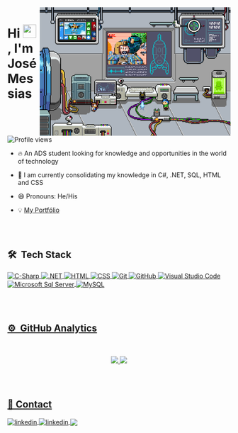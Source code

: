 <!--<img align="right" height="590em" src="https://raw.githubusercontent.com/gist/JoseCMessias/4ef85cf5b8383a607e5294ad0c7b773d/raw/825591d9c1f77f839fe5b359a25e8f3fb8d513a1/githubcard.svg"/> -->

<img align="right" height="290em" src="assets/6M8R.gif">

<h1 align="left">Hi 
  <img src = "https://raw.githubusercontent.com/rahulbanerjee26/githubProfileReadmeGenerator/main/gifs/wave.gif" width = 30px height='30px'>, I'm José Messias
</h1>
<p align="left"> 
  <img src="https://komarev.com/ghpvc/?username=JoseCMessias&color=yellow" alt="Profile views" /> 
</p>


- 🔥 An ADS student looking for knowledge and opportunities in the world of technology

- 🔭 I am currently consolidating my knowledge in C#, .NET, SQL, HTML and CSS

- 😄 Pronouns: He/His
  
- 💡 [My Portfólio](https://josecmessias.github.io/portfolio/)

<br><br>

## 🛠 &nbsp;Tech Stack

<div style="display: inline_block">
<a href="https://github.com/JoseCMessias">
  <img align="center" alt="C-Sharp" src="https://img.shields.io/badge/-C%20Sharp-05122A?style=flat&logo=c-sharp">
  <img align="center" alt=".NET" src="https://img.shields.io/badge/-.NET%20Core-05122A?style=flat&logo=.net">
  <img align="center" alt="HTML" src="https://img.shields.io/badge/-HTML-05122A?style=flat&logo=HTML5">
  <img align="center" alt="CSS" src="https://img.shields.io/badge/-CSS-05122A?style=flat&logo=CSS3&logoColor=1572B6">
  <img align="center" alt="Git" src="https://img.shields.io/badge/-Git-05122A?style=flat&logo=git">
  <img align="center" alt="GitHub" src="https://img.shields.io/badge/-Github-05122A?style=flat&logo=github">
  <img align="center" alt="Visual Studio Code" src="https://img.shields.io/badge/-Visual%20Studio%20Code-05122A?style=flat&logo=visual-studio-code&logoColor=007ACC">
  <img align="center" alt="Microsoft Sql Server" src="https://img.shields.io/badge/-Microsoft%20SQL%20Server-05122A?style=flat&logo=microsoftsqlserver">
  <img align="center" alt="MySQL" src="https://img.shields.io/badge/-MySQL-05122A?style=flat&logo=mysql">
  <!-- <img align="center" alt="JavaScript" src="https://img.shields.io/badge/-JavaScript-05122A?style=flat&logo=javascript"> -->
</div>

<br><br>

## ⚙️ &nbsp;GitHub Analytics

<div align="center"><br/><br/>
  <a href="https://github.com/JoseCMessias">
  <img height="200em" src="https://github-readme-stats.vercel.app/api?username=JoseCMessias&show_icons=true&theme=tokyonight&include_all_commits=true&count_private=true"/>
  <img height="200em" src="https://github-readme-stats.vercel.app/api/top-langs/?username=JoseCMessias&layout=compact&langs_count=7&theme=tokyonight"/>
</div>

<br><br>

## 📧 Contact

<div>
  <a href="https://www.linkedin.com/in/josecmessias/" target="_blank">
    <img align="center" src="https://img.shields.io/badge/-JoseCMessias-05122A?style=flat&logo=linkedin" alt="linkedin"/>
  </a>
  <a href="mailto:josecmessias22@gmail.com">
    <img align="center" src="https://img.shields.io/badge/-Gmail-05122A?style=flat&logo=gmail" alt="linkedin">
  </a>
  <a a href="mailto:josecmessias22@outlook.com">
    <img align="center" src="https://img.shields.io/badge/-Microsoft%20Outlook-05122A?style=flat&logo=microsoftoutlook">
  </a>
</div>

<br><br><br><br>

<!-- 
## ⚙ &nbsp;GitHub Commits

<div style="display: inline_block">
  <img width=100% alt="Snake animation" src="https://github.com/JoseCMessias/JoseCMessias/blob/output/github-contribution-grid-snake.svg">
</div>
-->
